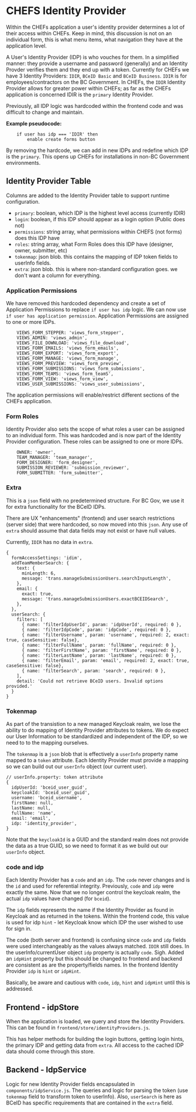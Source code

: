 # CHEFS Identity Provider

Within the CHEFs application a user's identity provider determines a lot of their access within CHEFs. Keep in mind, this discussion is not on an individual form, this is what menu items, what navigation they have at the application level.

A User's Identity Provider (IDP) is who vouches for them. In a simplified manner: they provide a username and password (generally) and an Identity Provder verifies them and they end up with a token. Currently for CHEFs we have 3 Identity Providers: `IDIR`, `BCeID Basic` and `BCeID Business`. `IDIR` is for employees/contractors on the BC Government. In CHEFs, the `IDIR` Identity Provider allows for greater power within CHEFs; as far as the CHEFs application is concerned IDIR is the `primary` Identity Provider.

Previously, all IDP logic was hardcoded within the frontend code and was difficult to change and maintain.

**Example pseudocode:**

```
	if user has idp === 'IDIR' then
		enable create forms button
```

By removing the hardcode, we can add in new IDPs and redefine which IDP is the `primary`. This opens up CHEFs for installations in non-BC Government environments.

## Identity Provider Table

Columns are added to the Identity Provider table to support runtime configuration.

- `primary`: boolean, which IDP is the highest level access (currently IDIR)
- `login`: boolean, if this IDP should appear as a login option (Public does not)
- `permissions`: string array, what permissions within CHEFS (not forms) does this IDP have
- `roles`: string array, what Form Roles does this IDP have (designer, owner, submitter, etc)
- `tokenmap`: json blob. this contains the mapping of IDP token fields to userInfo fields.
- `extra`: json blob. this is where non-standard configuration goes. we don't want a column for everything.

### Application Permissions

We have removed this hardcoded dependency and create a set of Application Permissions to replace `if user has idp` logic. We can now use `if user has application permission`. Application Permissions are assigned to one or more IDPs.

```
    VIEWS_FORM_STEPPER: 'views_form_stepper',
    VIEWS_ADMIN: 'views_admin',
    VIEWS_FILE_DOWNLOAD: 'views_file_download',
    VIEWS_FORM_EMAILS: 'views_form_emails',
    VIEWS_FORM_EXPORT: 'views_form_export',
    VIEWS_FORM_MANAGE: 'views_form_manage',
    VIEWS_FORM_PREVIEW: 'views_form_preview',
    VIEWS_FORM_SUBMISSIONS: 'views_form_submissions',
    VIEWS_FORM_TEAMS: 'views_form_teamS',
    VIEWS_FORM_VIEW: 'views_form_view',
    VIEWS_USER_SUBMISSIONS: 'views_user_submissions',
```

The application permissions will enable/restrict different sections of the CHEFs application.

### Form Roles

Identity Provider also sets the scope of what roles a user can be assigned to an individual form. This was hardcoded and is now part of the Identity Provider configuration. These roles can be assigned to one or more IDPs.

```
    OWNER: 'owner',
    TEAM_MANAGER: 'team_manager',
    FORM_DESIGNER: 'form_designer',
    SUBMISSION_REVIEWER: 'submission_reviewer',
    FORM_SUBMITTER: 'form_submitter',
```

### Extra

This is a `json` field with no predetermined structure. For BC Gov, we use it for extra functionality for the BCeID IDPs.

There are UX "enhancements" (frontend) and user search restrictions (server side) that were hardcoded, so now moved into this `json`. Any use of `extra` should assume that data fields may not exist or have null values.

Currently, `IDIR` has no data in `extra`.

```
{
  formAccessSettings: 'idim',
  addTeamMemberSearch: {
    text: {
      minLength: 6,
      message: 'trans.manageSubmissionUsers.searchInputLength',
    },
    email: {
      exact: true,
      message: 'trans.manageSubmissionUsers.exactBCEIDSearch',
    },
  },
  userSearch: {
    filters: [
      { name: 'filterIdpUserId', param: 'idpUserId', required: 0 },
      { name: 'filterIdpCode', param: 'idpCode', required: 0 },
      { name: 'filterUsername', param: 'username', required: 2, exact: true, caseSensitive: false},
      { name: 'filterFullName', param: 'fullName', required: 0 },
      { name: 'filterFirstName', param: 'firstName', required: 0 },
      { name: 'filterLastName', param: 'lastName', required: 0 },
      { name: 'filterEmail', param: 'email', required: 2, exact: true, caseSensitive: false},
      { name: 'filterSearch', param: 'search', required: 0 },
    ],
    detail: 'Could not retrieve BCeID users. Invalid options provided.'
  }
}
```

### Tokenmap

As part of the transistion to a new managed Keycloak realm, we lose the ability to do mapping of Identity Provider attributes to tokens. We do expect our User Information to be standardized and independent of the IDP, so we need to to the mapping ourselves.

The `tokenmap` is a `json` blob that is effectively a `userInfo` property name mapped to a `token` attribute. Each Identity Provider must provide a mapping so we can build out our `userInfo` object (our current user).

```
// userInfo.property: token attribute
{
  idpUserId: 'bceid_user_guid',
  keycloakId: 'bceid_user_guid',
  username: 'bceid_username',
  firstName: null,
  lastName: null,
  fullName: 'name',
  email: 'email',
  idp: 'identity_provider',
}
```

Note that the `keycloakId` is a GUID and the standard realm does not provide the data as a true GUID, so we need to format it as we build out our `userInfo` object.

### code and idp

Each Identity Provider has a `code` and an `idp`. The `code` never changes and is the `id` and used for referential integrity. Previously, `code` and `idp` were exactly the same. Now that we no longer control the keycloak realm, the actual `idp` values have changed (for `bceid`).

The `idp` fields represents the name if the Identity Provider as found in Keycloak and as returned in the tokens. Within the frontend code, this value is used for idp `hint` - let Keycloak know which IDP the user wished to use for sign in.

The code (both server and frontend) is confusing since `code` and `idp` fields were used interchangeably as the values always matched. `IDIR` still does. In the userInfo/currentUser object `idp` property is actually `code`. Sigh. Added an `idpHint` property but this should be changed to frontend and backend are consistent as are the property/fields names. In the frontend Identity Provider `idp` is `hint` or `idpHint`.

Basically, be aware and cautious with `code`, `idp`, `hint` and `idpHint` until this is addressed.

## Frontend - idpStore

When the application is loaded, we query and store the Identity Providers. This can be found in `frontend/store/identityProviders.js`.

This has helper methods for building the login buttons, getting login hints, the primary IDP and getting data from `extra`. All access to the cached IDP data should come through this store.

## Backend - IdpService

Logic for new Identity Provider fields encapsulated in `components/idpService.js`. The queries and logic for parsing the token (use `tokenmap` field to transform token to userInfo). Also, `userSearch` is here as BCeID has specific requirements that are contained in the `extra` field.

